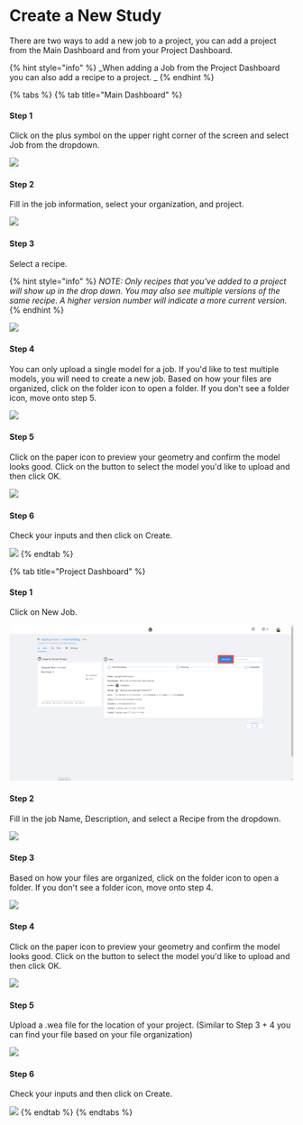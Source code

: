 # Create a New Study

There are two ways to add a new job to a project, you can add a project from the Main Dashboard and from your Project Dashboard.

{% hint style="info" %}
\_When adding a Job from the Project Dashboard you can also add a recipe to a project. \_
{% endhint %}

{% tabs %}
{% tab title="Main Dashboard" %}
#### Step 1

Click on the plus symbol on the upper right corner of the screen and select Job from the dropdown.

![](<../../.gitbook/assets/image (11).png>)

#### Step 2

Fill in the job information, select your organization, and project.

![](<../../.gitbook/assets/image (5).png>)

#### Step 3

Select a recipe.

{% hint style="info" %}
_NOTE: Only recipes that you've added to a project will show up in the drop down. You may also see multiple versions of the same recipe. A higher version number will indicate a more current version._
{% endhint %}

![](<../../.gitbook/assets/image (17).png>)

#### Step 4

You can only upload a single model for a job. If you'd like to test multiple models, you will need to create a new job. Based on how your files are organized, click on the folder icon to open a folder. If you don't see a folder icon, move onto step 5.

![](<../../.gitbook/assets/image (25).png>)

#### Step 5

Click on the paper icon to preview your geometry and confirm the model looks good. Click on the button to select the model you'd like to upload and then click OK.

![](<../../.gitbook/assets/image (19).png>)

#### Step 6

Check your inputs and then click on Create.

![](<../../.gitbook/assets/image (24).png>)
{% endtab %}

{% tab title="Project Dashboard" %}
#### Step 1

Click on New Job.

![](<../../.gitbook/assets/image (29) (2) (2) (2) (2) (1) (1) (1) (1) (1) (1) (1) (1) (1) (1) (1) (1) (2).png>)

#### Step 2

Fill in the job Name, Description, and select a Recipe from the dropdown.

![](<../../.gitbook/assets/image (38).png>)

#### Step 3

Based on how your files are organized, click on the folder icon to open a folder. If you don't see a folder icon, move onto step 4.

![](<../../.gitbook/assets/image (37).png>)

#### Step 4

Click on the paper icon to preview your geometry and confirm the model looks good. Click on the button to select the model you'd like to upload and then click OK.

![](<../../.gitbook/assets/image (36) (1).png>)

#### Step 5

Upload a .wea file for the location of your project. (Similar to Step 3 + 4 you can find your file based on your file organization)

![](<../../.gitbook/assets/image (46).png>)

#### Step 6

Check your inputs and then click on Create.

![](<../../.gitbook/assets/image (31).png>)
{% endtab %}
{% endtabs %}
